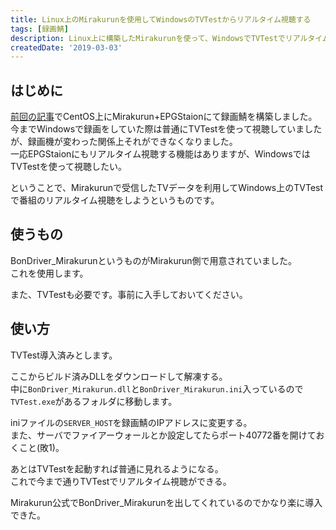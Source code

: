 ```yaml
---
title: Linux上のMirakurunを使用してWindowsのTVTestからリアルタイム視聴する
tags: [録画鯖]
description: Linux上に構築したMirakurunを使って、WindowsでTVTestでリアルタイム視聴をする方法です
createdDate: '2019-03-03'
---
```


## はじめに

[前回の記事](https://mnao305.hatenablog.com/entry/2019/02/25/200654)でCentOS上にMirakurun+EPGStaionにて録画鯖を構築しました。  
今までWindowsで録画をしていた際は普通にTVTestを使って視聴していましたが、録画機が変わった関係上それができなくなりました。  
一応EPGStaionにもリアルタイム視聴する機能はありますが、WindowsではTVTestを使って視聴したい。

ということで、Mirakurunで受信したTVデータを利用してWindows上のTVTestで番組のリアルタイム視聴をしようというものです。

## 使うもの

<link-card title="Chinachu/BonDriver_Mirakurun" text="Contribute to Chinachu/BonDriver_Mirakurun development by creating an account on GitHub." link-url="https://github.com/Chinachu/BonDriver_Mirakurun" img-src="https://avatars1.githubusercontent.com/u/14802842?s=400&v=4"></link-card>

BonDriver_MirakurunというものがMirakurun側で用意されていました。  
これを使用します。

また、TVTestも必要です。事前に入手しておいてください。

## 使い方

TVTest導入済みとします。

<link-card title="Chinachu/BonDriver_Mirakurun" text="Contribute to Chinachu/BonDriver_Mirakurun development by creating an account on GitHub." link-url="https://github.com/Chinachu/BonDriver_Mirakurun" img-src="https://avatars1.githubusercontent.com/u/14802842?s=400&v=4"></link-card>

ここからビルド済みDLLをダウンロードして解凍する。  
中に`BonDriver_Mirakurun.dll`と`BonDriver_Mirakurun.ini`入っているので`TVTest.exe`があるフォルダに移動します。

iniファイルの`SERVER_HOST`を録画鯖のIPアドレスに変更する。  
また、サーバでファイアーウォールとか設定してたらポート40772番を開けておくこと(敗1)。

あとはTVTestを起動すれば普通に見れるようになる。  
これで今まで通りTVTestでリアルタイム視聴ができる。

Mirakurun公式でBonDriver_Mirakurunを出してくれているのでかなり楽に導入できた。
